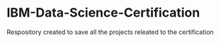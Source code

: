 # IBM-Data-Science-Certification
Respository created to save all the projects releated to the certification

